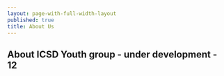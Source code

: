 ```yaml
---
layout: page-with-full-width-layout
published: true
title: About Us
---
```


## About ICSD Youth group - under development - 12



<style>
  .img {
  	width: 100%;
    padding-top: 75%;
    background-position: 50% 50%;
    background-repeat: no-repeat;
    background-size: cover;
  }
  .gallery-image {
  	padding-top: 3px;
    padding-bottom: 3px;
  }
</style>

<div class="row">
  <div class="col-3 gallery-image">
    <a href="/media/nextgen-img-1.jpg'"><div class="img" style="background-image: url('/media/nextgen-img-1.jpg')"></div></a>
  </div>
  <div class="col-3 gallery-image">
    <div class="img" style="background-image: url('/media/nextgen-img-2.jpg');"></div>
  </div>
  <div class="col-3 gallery-image">
    <div class="img" style="background-image: url('/media/nextgen-img-3.jpg')"></div>
  </div>
  <div class="col-3 gallery-image">
    <div class="img" style="background-image: url('/media/nextgen-img-4.JPG')"></div>
  </div>
  <div class="col-3 gallery-image">
    <div class="img" style="background-image: url('/media/nextgen-img-5.jpg')"></div>
  </div>
  <div class="col-3 gallery-image">
    <div class="img" style="background-image: url('/media/nextgen-img-6.jpg');"></div>
  </div>
  <div class="col-3 gallery-image">
    <div class="img" style="background-image: url('/media/nextgen-img-7.JPG')"></div>
  </div>
  <div class="col-3 gallery-image">
    <div class="img" style="background-image: url('/media/nextgen-img-8.JPG')"></div>
  </div>
  <div class="col-3 gallery-image">
    <div class="img" style="background-image: url('/media/nextgen-img-9.JPG')"></div>
  </div>
  <div class="col-3 gallery-image">
    <div class="img" style="background-image: url('/media/nextgen-img-10.JPG');"></div>
  </div>
  <div class="col-3 gallery-image">
    <div class="img" style="background-image: url('/media/nextgen-img-11.JPG')"></div>
  </div>
  <div class="col-3 gallery-image">
    <div class="img" style="background-image: url('/media/nextgen-img-12.JPG')"></div>
  </div>
  <div class="col-3 gallery-image">
    <div class="img" style="background-image: url('/media/nextgen-img-13.jpg')"></div>
  </div>
  <div class="col-3 gallery-image">
    <div class="img" style="background-image: url('/media/nextgen-img-14.jpg');"></div>
  </div>
  <div class="col-3 gallery-image">
    <div class="img" style="background-image: url('/media/nextgen-img-15.jpg')"></div>
  </div>
  <div class="col-3 gallery-image">
    <div class="img" style="background-image: url('/media/nextgen-img-16.jpg')"></div>
  </div>
</div>


Enter text in [Markdown](http://daringfireball.net/projects/markdown/). Use the toolbar above, or click the **?** button for formatting help.
